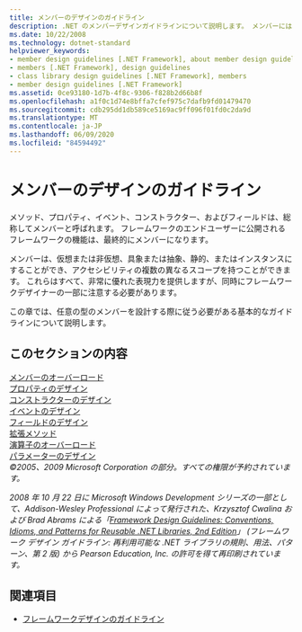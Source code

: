 ```yaml
---
title: メンバーのデザインのガイドライン
description: .NET のメンバーデザインガイドラインについて説明します。 メンバーには、メソッド、プロパティ、イベント、コンストラクター、およびフィールドが含まれます。
ms.date: 10/22/2008
ms.technology: dotnet-standard
helpviewer_keywords:
- member design guidelines [.NET Framework], about member design guidelines
- members [.NET Framework], design guidelines
- class library design guidelines [.NET Framework], members
- member design guidelines [.NET Framework]
ms.assetid: 0ce93180-1d7b-4f8c-9306-f828b2d66b8f
ms.openlocfilehash: a1f0c1d74e8bffa7cfef975c7dafb9fd01479470
ms.sourcegitcommit: cdb295dd1db589ce5169ac9ff096f01fd0c2da9d
ms.translationtype: MT
ms.contentlocale: ja-JP
ms.lasthandoff: 06/09/2020
ms.locfileid: "84594492"
---
```

# <a name="member-design-guidelines"></a>メンバーのデザインのガイドライン
メソッド、プロパティ、イベント、コンストラクター、およびフィールドは、総称してメンバーと呼ばれます。 フレームワークのエンドユーザーに公開されるフレームワークの機能は、最終的にメンバーになります。  
  
 メンバーは、仮想または非仮想、具象または抽象、静的、またはインスタンスにすることができ、アクセシビリティの複数の異なるスコープを持つことができます。 これらはすべて、非常に優れた表現力を提供しますが、同時にフレームワークデザイナーの一部に注意する必要があります。  
  
 この章では、任意の型のメンバーを設計する際に従う必要がある基本的なガイドラインについて説明します。  
  
## <a name="in-this-section"></a>このセクションの内容  
 [メンバーのオーバーロード](member-overloading.md)  
 [プロパティのデザイン](property.md)  
 [コンストラクターのデザイン](constructor.md)  
 [イベントのデザイン](event.md)  
 [フィールドのデザイン](field.md)  
 [拡張メソッド](extension-methods.md)  
 [演算子のオーバーロード](operator-overloads.md)  
 [パラメーターのデザイン](parameter-design.md)  
 *©2005、2009 Microsoft Corporation の部分。すべての権限が予約されています。*  
  
 *2008 年 10 月 22 日に Microsoft Windows Development シリーズの一部として、Addison-Wesley Professional によって発行された、Krzysztof Cwalina および Brad Abrams による「[Framework Design Guidelines: Conventions, Idioms, and Patterns for Reusable .NET Libraries, 2nd Edition](https://www.informit.com/store/framework-design-guidelines-conventions-idioms-and-9780321545619)」 (フレームワーク デザイン ガイドライン: 再利用可能な .NET ライブラリの規則、用法、パターン、第 2 版) から Pearson Education, Inc. の許可を得て再印刷されています。*  
  
## <a name="see-also"></a>関連項目

- [フレームワークデザインのガイドライン](index.md)
